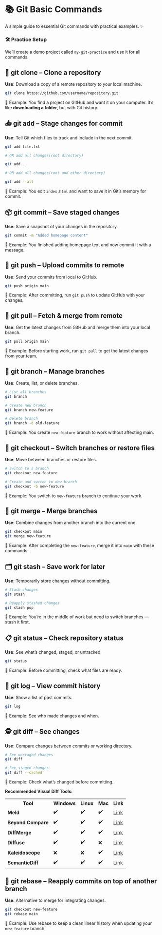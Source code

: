# 📚 Git Basic Commands

A simple guide to essential Git commands with practical examples. ✨

### 🛠 Practice Setup

We’ll create a demo project called `my-git-practice` and use it for all commands.


## 🐑 git clone – Clone a repository

**Use:** Download a copy of a remote repository to your local machine.


```bash
git clone https://github.com/username/repository.git
```

📌 Example: You find a project on GitHub and want it on your computer. It’s like **downloading a folder**, but with Git history.


## 📥 git add – Stage changes for commit

**Use:** Tell Git which files to track and include in the next commit.

```bash
git add file.txt

# OR add all changes(root directory)

git add .

# OR add all changes(root and other directory)

git add --all
```

📌 Example: You edit `index.html` and want to save it in Git’s memory for commit.

## 📦 git commit – Save staged changes

**Use:** Save a snapshot of your changes in the repository.

```bash
git commit -m "Added homepage content"
```

📌 Example: You finished adding homepage text and now commit it with a message.


## 🚀 git push – Upload commits to remote

**Use:** Send your commits from local to GitHub.

```bash
git push origin main
```

📌 Example: After committing, run `git push` to update GitHub with your changes.


## 🔄 git pull – Fetch & merge from remote

**Use:** Get the latest changes from GitHub and merge them into your local branch.

```bash
git pull origin main
```

📌 Example: Before starting work, run `git pull` to get the latest changes from your team.


## 🌿 git branch – Manage branches

**Use:** Create, list, or delete branches.

```bash
# List all branches
git branch

# Create new branch
git branch new-feature

# Delete branch
git branch -d old-feature
```

📌 Example: You create `new-feature` branch to work without affecting main.


## 🔀 git checkout – Switch branches or restore files

**Use:** Move between branches or restore files.

```bash
# Switch to a branch
git checkout new-feature

# Create and switch to new branch
git checkout -b new-feature
```

📌 Example: You switch to `new-feature` branch to continue your work.


## 🤝 git merge – Merge branches

**Use:** Combine changes from another branch into the current one.

```bash
git checkout main
git merge new-feature
```

📌 Example: After completing the `new-feature`, merge it into `main` with these commands.


## 🗂 git stash – Save work for later

**Use:** Temporarily store changes without committing.

```bash
# Stash changes
git stash

# Reapply stashed changes
git stash pop
```

📌 Example: You’re in the middle of work but need to switch branches — stash it first.


## 📋 git status – Check repository status

**Use:** See what’s changed, staged, or untracked.

```bash
git status
```

📌 Example: Before committing, check what files are ready.


## 📜 git log – View commit history

**Use:** Show a list of past commits.

```bash
git log
```

📌 Example: See who made changes and when.


## 🕵️ git diff – See changes

**Use:** Compare changes between commits or working directory.

```bash
# See unstaged changes
git diff

# See staged changes
git diff --cached
```

📌 Example: Check what’s changed before committing.


**Recommended Visual Diff Tools:**


<table>
  <tr>
    <th>Tool</th>
    <th>Windows</th>
    <th>Linux</th>
    <th>Mac</th>
    <th>Link</th>
  </tr>
  <tr>
    <td><strong>Meld</strong></td>
    <td>✔️</td>
    <td>✔️</td>
    <td>✔️</td>
    <td><a href="https://meldmerge.org/">Link</a></td>
  </tr>
  <tr>
    <td><strong>Beyond Compare</strong></td>
    <td>✔️</td>
    <td>✔️</td>
    <td>✔️</td>
    <td><a href="https://www.scootersoftware.com/home">Link</a></td>
  </tr>
	<tr>
    <td><strong>DiffMerge</strong></td>
    <td>✔️</td>
    <td>✔️</td>
    <td>✔️</td>
    <td><a href="https://www.sourcegear.com/diffmerge/">Link</a></td>
  </tr>
	<tr>
    <td><strong>Diffuse</strong></td>
    <td>✔️</td>
    <td>✔️</td>
    <td>❌</td>
    <td><a href="https://diffuse.sourceforge.net/index.html">Link</a></td>
  </tr>
	<tr>
    <td><strong>Kaleidoscope</strong></td>
    <td>❌</td>
    <td>❌</td>
    <td>✔️</td>
    <td><a href="https://kaleidoscope.app/">Link</a></td>
  </tr>
	<tr>
    <td><strong>SemanticDiff</strong></td>
    <td>✔️</td>
    <td>✔️</td>
    <td>✔️</td>
    <td><a href="https://semanticdiff.com/">Link</a></td>
  </tr>
</table>


## 📐 git rebase – Reapply commits on top of another branch

**Use:** Alternative to merge for integrating changes.

```bash
git checkout new-feature
git rebase main
```

📌 Example: Use rebase to keep a clean linear history when updating your `new-feature` branch.
